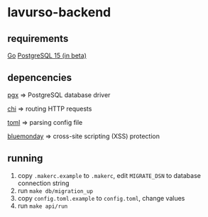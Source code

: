 # lavurso-backend

## requirements

[Go](https://go.dev)
[PostgreSQL 15 (in beta)](https://www.postgresql.org)

## depencencies

[pgx](https://github.com/jackc/pgx) => PostgreSQL database driver

[chi](https://github.com/go-chi/chi) => routing HTTP requests

[toml](https://github.com/BurntSushi/toml) => parsing config file

[bluemonday](https://github.com/microcosm-cc/bluemonday) => cross-site scripting (XSS) protection

## running

1.  copy `.makerc.example` to `.makerc`, edit `MIGRATE_DSN` to database connection string
2.  run `make db/migration_up`
3.  copy `config.toml.example` to `config.toml`, change values
4.  run `make api/run`
